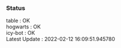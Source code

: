 ### Status


table : OK  
hogwarts : OK  
icy-bot : OK  
Latest Update : 2022-02-12 16:09:51.945780
